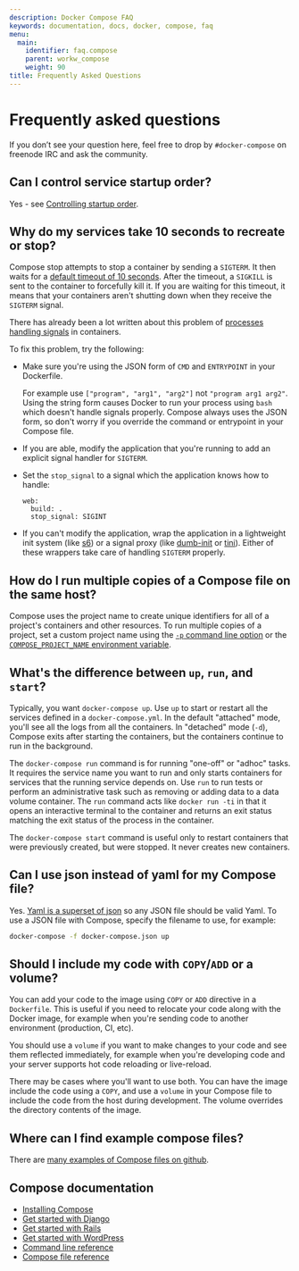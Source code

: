```yaml
---
description: Docker Compose FAQ
keywords: documentation, docs, docker, compose, faq
menu:
  main:
    identifier: faq.compose
    parent: workw_compose
    weight: 90
title: Frequently Asked Questions
---
```


# Frequently asked questions

If you don’t see your question here, feel free to drop by `#docker-compose` on
freenode IRC and ask the community.


## Can I control service startup order?

Yes - see [Controlling startup order](startup-order.md).


## Why do my services take 10 seconds to recreate or stop?

Compose stop attempts to stop a container by sending a `SIGTERM`. It then waits
for a [default timeout of 10 seconds](./reference/stop.md).  After the timeout,
a `SIGKILL` is sent to the container to forcefully kill it.  If you
are waiting for this timeout, it means that your containers aren't shutting down
when they receive the `SIGTERM` signal.

There has already been a lot written about this problem of
[processes handling signals](https://medium.com/@gchudnov/trapping-signals-in-docker-containers-7a57fdda7d86)
in containers.

To fix this problem, try the following:

* Make sure you're using the JSON form of `CMD` and `ENTRYPOINT`
in your Dockerfile.

  For example use `["program", "arg1", "arg2"]` not `"program arg1 arg2"`.
  Using the string form causes Docker to run your process using `bash` which
  doesn't handle signals properly. Compose always uses the JSON form, so don't
  worry if you override the command or entrypoint in your Compose file.

* If you are able, modify the application that you're running to
add an explicit signal handler for `SIGTERM`.

* Set the `stop_signal` to a signal which the application knows how to handle:

      web:
        build: .
        stop_signal: SIGINT

* If you can't modify the application, wrap the application in a lightweight init
system (like [s6](http://skarnet.org/software/s6/)) or a signal proxy (like
[dumb-init](https://github.com/Yelp/dumb-init) or
[tini](https://github.com/krallin/tini)).  Either of these wrappers take care of
handling `SIGTERM` properly.

## How do I run multiple copies of a Compose file on the same host?

Compose uses the project name to create unique identifiers for all of a
project's  containers and other resources. To run multiple copies of a project,
set a custom project name using the [`-p` command line
option](./reference/overview.md) or the [`COMPOSE_PROJECT_NAME`
environment variable](./reference/envvars.md#compose-project-name).

## What's the difference between `up`, `run`, and `start`?

Typically, you want `docker-compose up`. Use `up` to start or restart all the
services defined in a `docker-compose.yml`. In the default "attached"
mode, you'll see all the logs from all the containers. In "detached" mode (`-d`),
Compose exits after starting the containers, but the containers continue to run
in the background.

The `docker-compose run` command is for running "one-off" or "adhoc" tasks. It
requires the service name you want to run and only starts containers for services
that the running service depends on. Use `run` to run tests or perform
an administrative task such as removing or adding data to a data volume
container. The `run` command acts like `docker run -ti` in that it opens an
interactive terminal to the container and returns an exit status matching the
exit status of the process in the container.

The `docker-compose start` command is useful only to restart containers
that were previously created, but were stopped. It never creates new
containers.

## Can I use json instead of yaml for my Compose file?

Yes. [Yaml is a superset of json](http://stackoverflow.com/a/1729545/444646) so
any JSON file should be valid Yaml.  To use a JSON file with Compose,
specify the filename to use, for example:

```bash
docker-compose -f docker-compose.json up
```

## Should I include my code with `COPY`/`ADD` or a volume?

You can add your code to the image using `COPY` or `ADD` directive in a
`Dockerfile`.  This is useful if you need to relocate your code along with the
Docker image, for example when you're sending code to another environment
(production, CI, etc).

You should use a `volume` if you want to make changes to your code and see them
reflected immediately, for example when you're developing code and your server
supports hot code reloading or live-reload.

There may be cases where you'll want to use both. You can have the image
include the code using a `COPY`, and use a `volume` in your Compose file to
include the code from the host during development. The volume overrides
the directory contents of the image.

## Where can I find example compose files?

There are [many examples of Compose files on
github](https://github.com/search?q=in%3Apath+docker-compose.yml+extension%3Ayml&type=Code).


## Compose documentation

- [Installing Compose](install.md)
- [Get started with Django](django.md)
- [Get started with Rails](rails.md)
- [Get started with WordPress](wordpress.md)
- [Command line reference](./reference/index.md)
- [Compose file reference](compose-file.md)
